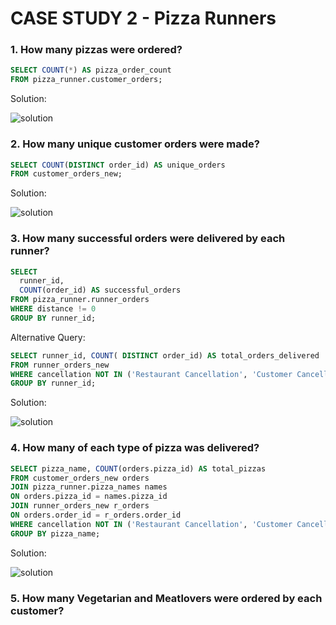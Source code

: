 # CASE STUDY 2 - Pizza Runners

### 1. How many pizzas were ordered? 

```sql
SELECT COUNT(*) AS pizza_order_count
FROM pizza_runner.customer_orders;
```

Solution:

![solution](https://picc.io/W-sX0lh.PNG)

### 2. How many unique customer orders were made?

```sql
SELECT COUNT(DISTINCT order_id) AS unique_orders
FROM customer_orders_new;
```

Solution:

![solution](https://picc.io/II2Lj_C.PNG)

### 3. How many successful orders were delivered by each runner?

```sql
SELECT 
  runner_id, 
  COUNT(order_id) AS successful_orders
FROM pizza_runner.runner_orders
WHERE distance != 0
GROUP BY runner_id;
```

Alternative Query:

```sql
SELECT runner_id, COUNT( DISTINCT order_id) AS total_orders_delivered
FROM runner_orders_new
WHERE cancellation NOT IN ('Restaurant Cancellation', 'Customer Cancellation') OR cancellation IS NULL
GROUP BY runner_id;
```

Solution:

![solution](https://picc.io/0sARETS.PNG)


### 4. How many of each type of pizza was delivered?

```sql
SELECT pizza_name, COUNT(orders.pizza_id) AS total_pizzas
FROM customer_orders_new orders 
JOIN pizza_runner.pizza_names names 
ON orders.pizza_id = names.pizza_id
JOIN runner_orders_new r_orders 
ON orders.order_id = r_orders.order_id
WHERE cancellation NOT IN ('Restaurant Cancellation', 'Customer Cancellation') OR cancellation IS NULL
GROUP BY pizza_name;
```

Solution:

![solution](https://picc.io/6nbFtKP.PNG)


### 5. How many Vegetarian and Meatlovers were ordered by each customer?
